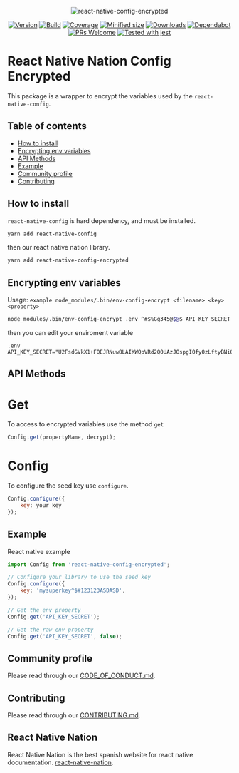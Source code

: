 <div align="center">

![react-native-config-encrypted](https://www.simplilearn.com/ice9/free_resources_article_thumb/React_Native_Tutorial.jpg)

[![Version](https://img.shields.io/npm/v/react-native-config-encrypted)](https://www.npmjs.com/package/react-native-config-encrypted)
[![Build](https://travis-ci.org/react-native-nation/react-native-config-encrypted.svg?branch=master)](https://travis-ci.org/react-native-nation/react-native-config-encrypted)
[![Coverage](https://coveralls.io/repos/github/react-native-nation/react-native-config-encrypted/badge.svg?branch=master)](https://coveralls.io/github/react-native-nation/react-native-config-encrypted?branch=master)
[![Minified size](https://img.shields.io/bundlephobia/min/react-native-config-encrypted)](https://github.com/react-native-nation/react-native-config-encrypted/blob/master/LICENSE)
[![Downloads](https://img.shields.io/npm/dm/react-native-config-encrypted)](https://www.npmjs.com/package/react-native-config-encrypted)
[![Dependabot](https://api.dependabot.com/badges/status?host=github&repo=react-native-nation/react-native-config-encrypted)](https://dependabot.com)
[![PRs Welcome](https://img.shields.io/badge/PRs-welcome-brightgreen.svg)](https://github.com/react-native-nation/react-native-config-encrypted/pulls)
[![Tested with jest](https://img.shields.io/badge/tested_with-jest-99424f.svg)](https://github.com/facebook/jest)

</div>

# React Native Nation Config Encrypted
This package is a wrapper to encrypt the variables used by the `react-native-config`.

## Table of contents
* [How to install](#howtoinstall)
* [Encrypting env variables](#encrypting)
* [API Methods](#using)
* [Example](#example)
* [Community profile](#community)
* [Contributing](#contributing)

<a name="howtoinstall"></a>

## How to install
`react-native-config` is hard dependency, and must be installed.

```bash
yarn add react-native-config
```
then our react native nation library.
```bash
yarn add react-native-config-encrypted
```

<a name="encrypting"></a>
## Encrypting env variables

Usage: `example node_modules/.bin/env-config-encrypt <filename> <key> <property>`

```bash
node_modules/.bin/env-config-encrypt .env ^#$%Gg345@$@$ API_KEY_SECRET
```
then you can edit your enviroment variable
```
.env
API_KEY_SECRET="U2FsdGVkX1+FQEJRNuw8LAIKWQpVRd2Q0UAzJOspgI0fy0zLftyBNi0PdLJfaG1h"
```
<a name="using"></a>
## API Methods

# Get
To access to encrypted variables use the method `get`
```js
Config.get(propertyName, decrypt);
```

# Config
To configure the seed key use `configure`.
```js
Config.configure({
    key: your key
});
```

<a name="example"></a>
## Example
React native example

```js
import Config from 'react-native-config-encrypted';

// Configure your library to use the seed key
Config.configure({
    key: 'mysuperkey^$#123123ASDASD',
});

// Get the env property
Config.get('API_KEY_SECRET');

// Get the raw env property
Config.get('API_KEY_SECRET', false);
```

<a name="community"></a>
## Community profile
Please read through our [CODE_OF_CONDUCT.md](/.github/CODE_OF_CONDUCT.md).

<a name="contributing"></a>
## Contributing
Please read through our [CONTRIBUTING.md](/.github/CONTRIBUTING.md).

<a name="reactnativenation"></a>
## React Native Nation
React Native Nation is the best spanish website for react native documentation.
[react-native-nation](https://reactnativenation.com).